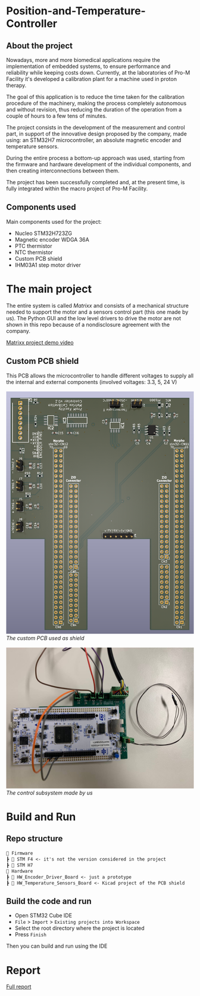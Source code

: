 # Position-and-Temperature-Controller

## About the project 
Nowadays, more and more biomedical applications require the implementation of embedded systems, to ensure performance and reliability while keeping costs down. Currently, at the laboratories of Pro-M Facility it's developed a calibration plant for a machine used in proton therapy. 

The goal of this application is to reduce the time taken for the calibration procedure of the machinery, making the process completely autonomous and without revision, thus reducing the duration of the operation from a couple of hours to a few tens of minutes.

The project consists in the development of the measurement and control part, in support of the innovative design proposed by the company, made using: an STM32H7 microcontroller, an absolute magnetic encoder and temperature sensors.

During the entire process a bottom-up approach was used, starting from the firmware and hardware development of the individual components, and then creating interconnections between them. 

The project has been successfully completed and, at the present time, is fully integrated within the macro project of Pro-M Facility.

## Components used

Main components used for the project:
- Nucleo STM32H723ZG
- Magnetic encoder WDGA 36A
- PTC thermistor
- NTC thermistor
- Custom PCB shield
- IHM03A1 step motor driver

# The main project

The entire system is called _Matrixx_ and consists of a mechanical structure needed to support the motor and a sensors control part (this one made by us). The Python GUI and the low level drivers to drive the motor are not shown in this repo because of a nondisclosure agreement with the company. 

[Matrixx project demo video](media/Embedded%20System%20Video%20-%20Proton.mp4)

## Custom PCB shield
This PCB allows the microcontroller to handle different voltages to supply all the internal and external components (involved voltages: 3.3, 5, 24 V)<br><br>
![custom shield pcb](media/board%20di%20supporto%203d.png)
<br>_The custom PCB used as shield_<br><br>
![mounted board](media/hw_setup.jpeg)
<br>_The control subsystem made by us_


# Build and Run
## Repo structure
    📂 Firmware
    ┣ 📂 STM F4 <- it's not the version considered in the project
    ┣ 📂 STM H7 
    📂 Hardware
    ┣ 📂 HW_Encoder_Driver_Board <- just a prototype
    ┣ 📂 HW_Temperature_Sensors_Board <- Kicad project of the PCB shield

## Build the code and run
- Open STM32 Cube IDE
- `File` > `Import` > `Existing projects into Workspace`
- Select the root directory where the project is located
- Press `Finish`

Then you can build and run using the IDE

# Report
[Full report](/Academic_Project_Report.pdf)
